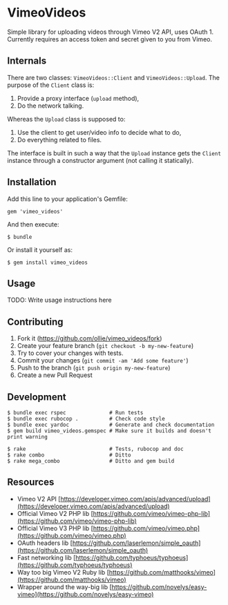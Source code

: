 # VimeoVideos

Simple library for uploading videos through Vimeo V2 API, uses OAuth 1.
Currently requires an access token and secret given to you from Vimeo.

## Internals

There are two classes: `VimeoVideos::Client` and `VimeoVideos::Upload`.
The purpose of the `Client` class is:

1. Provide a proxy interface (`upload` method),
2. Do the network talking.

Whereas the `Upload` class is supposed to:

1. Use the client to get user/video info to decide what to do,
2. Do everything related to files.

The interface is built in such a way that the `Upload` instance gets the
`Client` instance through a constructor argument (not calling
it statically).

## Installation

Add this line to your application's Gemfile:

    gem 'vimeo_videos'

And then execute:

    $ bundle

Or install it yourself as:

    $ gem install vimeo_videos

## Usage

TODO: Write usage instructions here

## Contributing

1. Fork it (https://github.com/ollie/vimeo_videos/fork)
2. Create your feature branch (`git checkout -b my-new-feature`)
3. Try to cover your changes with tests.
4. Commit your changes (`git commit -am 'Add some feature'`)
5. Push to the branch (`git push origin my-new-feature`)
6. Create a new Pull Request

## Development

    $ bundle exec rspec              # Run tests
    $ bundle exec rubocop .          # Check code style
    $ bundle exec yardoc             # Generate and check documentation
    $ gem build vimeo_videos.gemspec # Make sure it builds and doesn't print warning

    $ rake                           # Tests, rubocop and doc
    $ rake combo                     # Ditto
    $ rake mega_combo                # Ditto and gem build

## Resources

* Vimeo V2 API [https://developer.vimeo.com/apis/advanced/upload](https://developer.vimeo.com/apis/advanced/upload)
* Official Vimeo V2 PHP lib [https://github.com/vimeo/vimeo-php-lib](https://github.com/vimeo/vimeo-php-lib)
* Official Vimeo V3 PHP lib [https://github.com/vimeo/vimeo.php](https://github.com/vimeo/vimeo.php)
* OAuth headers lib [https://github.com/laserlemon/simple_oauth](https://github.com/laserlemon/simple_oauth)
* Fast networking lib [https://github.com/typhoeus/typhoeus](https://github.com/typhoeus/typhoeus)
* Way too big Vimeo V2 Ruby lib [https://github.com/matthooks/vimeo](https://github.com/matthooks/vimeo)
* Wrapper around the way-big lib [https://github.com/novelys/easy-vimeo](https://github.com/novelys/easy-vimeo)
